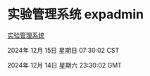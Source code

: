 # 实验管理系统 expadmin
[实验管理系统](http://219.139.197.121:56808/expadmin-782313d2-e1b1-4ea7-932e-3a55e6a1a4d0/)

2024年 12月 15日 星期日 07:30:02 CST

2024年 12月 14日 星期六 23:30:02 GMT
